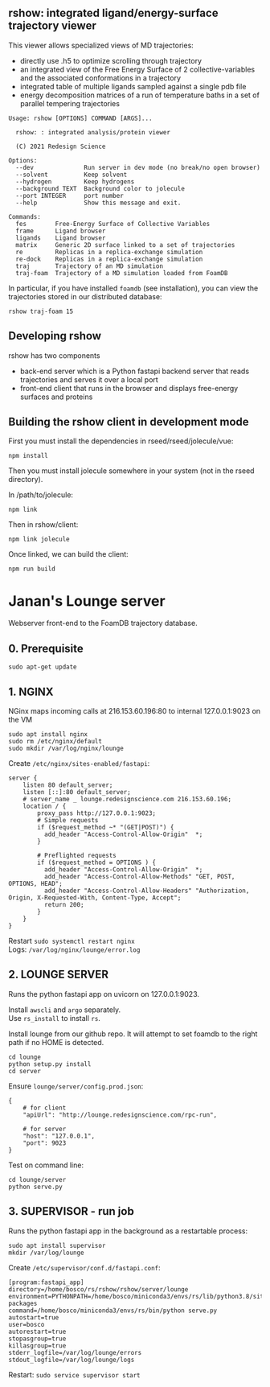 
## rshow: integrated ligand/energy-surface trajectory viewer

This viewer allows specialized views of MD trajectories:

- directly use .h5 to optimize scrolling through trajectory
- an integrated view of the Free Energy Surface of 2 collective-variables
  and the associated conformations in a trajectory
- integrated table of multiple ligands sampled against a single pdb file
- energy decomposition matrices of a run of temperature baths in
  a set of parallel tempering trajectories 

```
Usage: rshow [OPTIONS] COMMAND [ARGS]...

  rshow: : integrated analysis/protein viewer

  (C) 2021 Redesign Science

Options:
  --dev              Run server in dev mode (no break/no open browser)
  --solvent          Keep solvent
  --hydrogen         Keep hydrogens
  --background TEXT  Background color to jolecule
  --port INTEGER     port number
  --help             Show this message and exit.

Commands:
  fes        Free-Energy Surface of Collective Variables
  frame      Ligand browser
  ligands    Ligand browser
  matrix     Generic 2D surface linked to a set of trajectories
  re         Replicas in a replica-exchange simulation
  re-dock    Replicas in a replica-exchange simulation
  traj       Trajectory of an MD simulation
  traj-foam  Trajectory of a MD simulation loaded from FoamDB
```

In particular, if you have installed `foamdb` (see installation), you can
view the trajectories stored in our distributed database:

    rshow traj-foam 15
   

## Developing rshow

rshow has two components

- back-end server which is a Python fastapi backend server 
  that reads trajectories and serves it over a local port
- front-end client that runs in the browser and displays
  free-energy surfaces and proteins

## Building the rshow client in development mode

First you must install the dependencies in rseed/rseed/jolecule/vue:

    npm install

Then you must install jolecule somewhere in your system (not in the
rseed directory).

In /path/to/jolecule:

    npm link

Then in rshow/client:

    npm link jolecule

Once linked, we can build the client:

    npm run build




# Janan's Lounge server

Webserver front-end to the FoamDB trajectory database.


## 0. Prerequisite

```
sudo apt-get update
```


## 1. NGINX

NGinx maps incoming calls at 216.153.60.196:80 to internal 127.0.0.1:9023 on the VM

```
sudo apt install nginx
sudo rm /etc/nginx/default
sudo mkdir /var/log/nginx/lounge
```

Create `/etc/nginx/sites-enabled/fastapi`:
```
server {
    listen 80 default_server;
    listen [::]:80 default_server;
    # server_name _ lounge.redesignscience.com 216.153.60.196;
    location / {
        proxy_pass http://127.0.0.1:9023;
        # Simple requests
        if ($request_method ~* "(GET|POST)") {
          add_header "Access-Control-Allow-Origin"  *;
        }

        # Preflighted requests
        if ($request_method = OPTIONS ) {
          add_header "Access-Control-Allow-Origin"  *;
          add_header "Access-Control-Allow-Methods" "GET, POST, OPTIONS, HEAD";
          add_header "Access-Control-Allow-Headers" "Authorization, Origin, X-Requested-With, Content-Type, Accept";
          return 200;
        }
    }
}
```

Restart `sudo systemctl restart nginx`   
Logs: `/var/log/nginx/lounge/error.log`


## 2. LOUNGE SERVER

Runs the python fastapi app on uvicorn on 127.0.0.1:9023.  

Install `awscli` and `argo` separately.  
Use `rs_install` to install `rs`.

Install lounge from our github repo. It will attempt to set foamdb
to the right path if no HOME is detected.

```
cd lounge
python setup.py install
cd server
```

Ensure `lounge/server/config.prod.json`:
```
{
    # for client
    "apiUrl": "http://lounge.redesignscience.com/rpc-run",  

    # for server
    "host": "127.0.0.1",
    "port": 9023
}
```

Test on command line:
```
cd lounge/server
python serve.py
```



## 3. SUPERVISOR - run job

Runs the python fastapi app in the background as a restartable process:

```
sudo apt install supervisor
mkdir /var/log/lounge
```

Create `/etc/supervisor/conf.d/fastapi.conf`:
```
[program:fastapi_app]
directory=/home/bosco/rs/rshow/rshow/server/lounge
environment=PYTHONPATH=/home/bosco/miniconda3/envs/rs/lib/python3.8/site-packages
command=/home/bosco/miniconda3/envs/rs/bin/python serve.py
autostart=true
user=bosco
autorestart=true
stopasgroup=true
killasgroup=true
stderr_logfile=/var/log/lounge/errors
stdout_logfile=/var/log/lounge/logs
```

Restart: `sudo service supervisor start`

